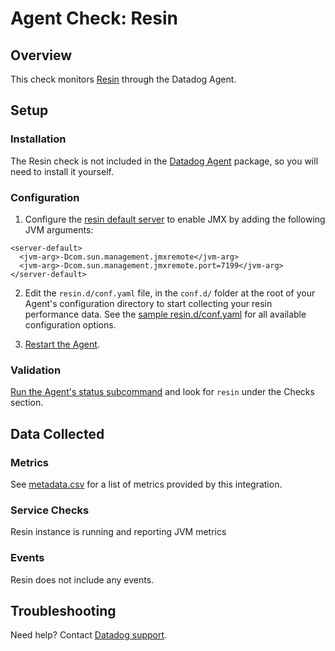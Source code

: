 # Agent Check: Resin

## Overview

This check monitors [Resin][1] through the Datadog Agent.

## Setup

### Installation

The Resin check is not included in the [Datadog Agent][2] package, so you will
need to install it yourself.

### Configuration

1. Configure the [resin default server](https://www.caucho.com/resin-4.0/admin/cluster-server.xtp#JVMparameters:settingtheJVMcommandline) to enable JMX by adding the following JVM arguments:

```
<server-default>
  <jvm-arg>-Dcom.sun.management.jmxremote</jvm-arg>
  <jvm-arg>-Dcom.sun.management.jmxremote.port=7199</jvm-arg>
</server-default>
```

2. Edit the `resin.d/conf.yaml` file, in the `conf.d/` folder at the root of your Agent's configuration directory to start collecting your resin performance data. See the [sample resin.d/conf.yaml][2] for all available configuration options.

3. [Restart the Agent][3].

### Validation

[Run the Agent's status subcommand][4] and look for `resin` under the Checks section.

## Data Collected

### Metrics

See [metadata.csv][6] for a list of metrics provided by this integration.

### Service Checks

Resin instance is running and reporting JVM metrics

### Events

Resin does not include any events.

## Troubleshooting

Need help? Contact [Datadog support][5].

[1]: https://caucho.com/
[2]: https://github.com/DataDog/integrations-core/blob/master/resin/datadog_checks/resin/data/conf.yaml.example
[3]: https://docs.datadoghq.com/agent/guide/agent-commands/?tab=agentv6#start-stop-and-restart-the-agent
[4]: https://docs.datadoghq.com/agent/guide/agent-commands/?tab=agentv6#agent-status-and-information
[5]: https://docs.datadoghq.com/help
[6]: https://github.com/DataDog/integrations-extras/blob/master/resin/metadata.csv

